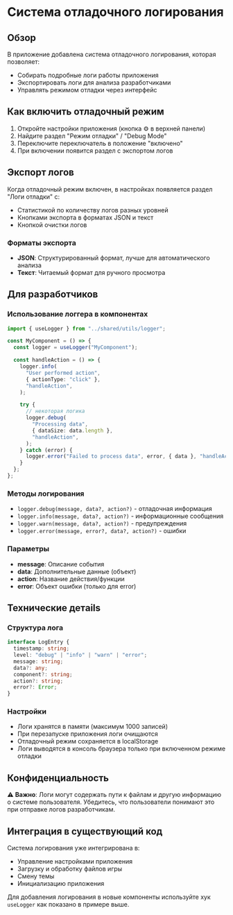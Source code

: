 # Система отладочного логирования

## Обзор

В приложение добавлена система отладочного логирования, которая позволяет:

- Собирать подробные логи работы приложения
- Экспортировать логи для анализа разработчиками
- Управлять режимом отладки через интерфейс

## Как включить отладочный режим

1. Откройте настройки приложения (кнопка ⚙️ в верхней панели)
2. Найдите раздел "Режим отладки" / "Debug Mode"
3. Переключите переключатель в положение "включено"
4. При включении появится раздел с экспортом логов

## Экспорт логов

Когда отладочный режим включен, в настройках появляется раздел "Логи отладки" с:

- Статистикой по количеству логов разных уровней
- Кнопками экспорта в форматах JSON и текст
- Кнопкой очистки логов

### Форматы экспорта

- **JSON**: Структурированный формат, лучше для автоматического анализа
- **Текст**: Читаемый формат для ручного просмотра

## Для разработчиков

### Использование логгера в компонентах

```typescript
import { useLogger } from "../shared/utils/logger";

const MyComponent = () => {
  const logger = useLogger("MyComponent");

  const handleAction = () => {
    logger.info(
      "User performed action",
      { actionType: "click" },
      "handleAction",
    );

    try {
      // некоторая логика
      logger.debug(
        "Processing data",
        { dataSize: data.length },
        "handleAction",
      );
    } catch (error) {
      logger.error("Failed to process data", error, { data }, "handleAction");
    }
  };
};
```

### Методы логирования

- `logger.debug(message, data?, action?)` - отладочная информация
- `logger.info(message, data?, action?)` - информационные сообщения
- `logger.warn(message, data?, action?)` - предупреждения
- `logger.error(message, error?, data?, action?)` - ошибки

### Параметры

- **message**: Описание события
- **data**: Дополнительные данные (объект)
- **action**: Название действия/функции
- **error**: Объект ошибки (только для error)

## Технические детails

### Структура лога

```typescript
interface LogEntry {
  timestamp: string;
  level: "debug" | "info" | "warn" | "error";
  message: string;
  data?: any;
  component?: string;
  action?: string;
  error?: Error;
}
```

### Настройки

- Логи хранятся в памяти (максимум 1000 записей)
- При перезапуске приложения логи очищаются
- Отладочный режим сохраняется в localStorage
- Логи выводятся в консоль браузера только при включенном режиме отладки

## Конфиденциальность

⚠️ **Важно**: Логи могут содержать пути к файлам и другую информацию о системе пользователя. Убедитесь, что пользователи понимают это при отправке логов разработчикам.

## Интеграция в существующий код

Система логирования уже интегрирована в:

- Управление настройками приложения
- Загрузку и обработку файлов игры
- Смену темы
- Инициализацию приложения

Для добавления логирования в новые компоненты используйте хук `useLogger` как показано в примере выше.
